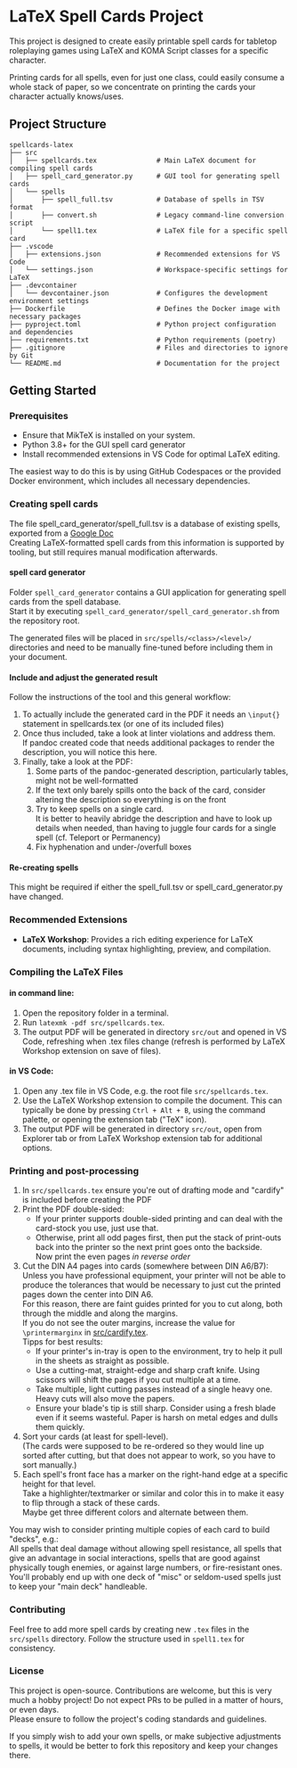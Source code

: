 # LaTeX Spell Cards Project

This project is designed to create easily printable spell cards for tabletop roleplaying games using LaTeX and KOMA Script classes for a specific character.  

Printing cards for all spells, even for just one class, could easily consume a whole stack of paper,
so we concentrate on printing the cards your character actually knows/uses.  

## Project Structure

```
spellcards-latex
├── src
│   ├── spellcards.tex               # Main LaTeX document for compiling spell cards
│   ├── spell_card_generator.py      # GUI tool for generating spell cards
│   └── spells
│       ├── spell_full.tsv           # Database of spells in TSV format
│       ├── convert.sh               # Legacy command-line conversion script
│       └── spell1.tex               # LaTeX file for a specific spell card
├── .vscode
│   ├── extensions.json              # Recommended extensions for VS Code
│   └── settings.json                # Workspace-specific settings for LaTeX
├── .devcontainer
│   └── devcontainer.json            # Configures the development environment settings
├── Dockerfile                       # Defines the Docker image with necessary packages
├── pyproject.toml                   # Python project configuration and dependencies
├── requirements.txt                 # Python requirements (poetry)
├── .gitignore                       # Files and directories to ignore by Git
└── README.md                        # Documentation for the project
```

## Getting Started

### Prerequisites

- Ensure that MikTeX is installed on your system.
- Python 3.8+ for the GUI spell card generator
- Install recommended extensions in VS Code for optimal LaTeX editing.

The easiest way to do this is by using GitHub Codespaces or the provided Docker environment, which includes all necessary dependencies.

### Creating spell cards

The file spell_card_generator/spell_full.tsv is a database of existing spells, exported from a [Google Doc](https://docs.google.com/spreadsheets/d/1cuwb3QSvWDD7GG5McdvyyRBpqycYuKMRsXgyrvxvLFI/edit?usp=sharing)  
Creating LaTeX-formatted spell cards from this information is supported by tooling, but still requires manual modification afterwards.

#### spell card generator

Folder `spell_card_generator` contains a GUI application for generating spell cards from the spell database.  
Start it by executing `spell_card_generator/spell_card_generator.sh` from the repository root.

The generated files will be placed in `src/spells/<class>/<level>/` directories and need to be manually fine-tuned before including them in your document.

#### Include and adjust the generated result
Follow the instructions of the tool and this general workflow:  
1. To actually include the generated card in the PDF it needs an `\input{}` statement in spellcards.tex (or one of its included files)
1. Once thus included, take a look at linter violations and address them.  
   If pandoc created code that needs additional packages to render the description, you will notice this here.
1. Finally, take a look at the PDF:
   1. Some parts of the pandoc-generated description, particularly tables, might not be well-formatted
   1. If the text only barely spills onto the back of the card, consider altering the description so everything is on the front
   1. Try to keep spells on a single card.  
      It is better to heavily abridge the description and have to look up details when needed, than having to juggle four cards for a single spell (cf. Teleport or Permanency)
   1. Fix hyphenation and under-/overfull boxes

#### Re-creating spells
This might be required if either the spell_full.tsv or spell_card_generator.py have changed.  
<TODO>

### Recommended Extensions

- **LaTeX Workshop**: Provides a rich editing experience for LaTeX documents, including syntax highlighting, preview, and compilation.

### Compiling the LaTeX Files

#### in command line:
1. Open the repository folder in a terminal.
2. Run `latexmk -pdf src/spellcards.tex`.
3. The output PDF will be generated in directory `src/out` and opened in VS Code, refreshing when .tex files change (refresh is performed by LaTeX Workshop extension on save of files).

#### in VS Code:
1. Open any .tex file in VS Code, e.g. the root file `src/spellcards.tex`.
2. Use the LaTeX Workshop extension to compile the document. This can typically be done by pressing `Ctrl + Alt + B`, using the command palette, or opening the extension tab ("TeX" icon).
3. The output PDF will be generated in directory `src/out`, open from Explorer tab or from LaTeX Workshop extension tab for additional options.

### Printing and post-processing
1. In `src/spellcards.tex` ensure you're out of drafting mode and "cardify" is included before creating the PDF
1. Print the PDF double-sided:
   - If your printer supports double-sided printing and can deal with the card-stock you use, just use that.
   - Otherwise, print all odd pages first, then put the stack of print-outs back into the printer so the next print goes onto the backside.  
     Now print the even pages _in reverse order_
1. Cut the DIN A4 pages into cards (somewhere between DIN A6/B7):  
   Unless you have professional equipment, your printer will not be able to produce the tolerances
   that would be necessary to just cut the printed pages down the center into DIN A6.  
   For this reason, there are faint guides printed for you to cut along, both through the middle and along the margins.  
   If you do not see the outer margins, increase the value for `\printermarginx` in [src/cardify.tex](src/cardify.tex).  
   Tipps for best results:
   - If your printer's in-tray is open to the environment, try to help it pull in the sheets as straight as possible.
   - Use a cutting-mat, straight-edge and sharp craft knife. Using scissors will shift the pages if you cut multiple at a time.
   - Take multiple, light cutting passes instead of a single heavy one. Heavy cuts will also move the papers.
   - Ensure your blade's tip is still sharp. Consider using a fresh blade even if it seems wasteful. Paper is harsh on metal edges and dulls them quickly.
1. Sort your cards (at least for spell-level).  
   (The cards were supposed to be re-ordered so they would line up sorted after cutting, but that does not appear to work, so you have to sort manually.)
1. Each spell's front face has a marker on the right-hand edge at a specific height for that level.  
   Take a highlighter/textmarker or similar and color this in to make it easy to flip through a stack of these cards.  
   Maybe get three different colors and alternate between them.

You may wish to consider printing multiple copies of each card to build "decks", e.g.:  
All spells that deal damage without allowing spell resistance, all spells that give an advantage in social interactions, spells that are good against physically tough enemies, or against large numbers, or fire-resistant ones.  
You'll probably end up with one deck of "misc" or seldom-used spells just to keep your "main deck" handleable.

### Contributing

Feel free to add more spell cards by creating new `.tex` files in the `src/spells` directory. Follow the structure used in `spell1.tex` for consistency.

### License

This project is open-source. Contributions are welcome, but this is very much a hobby project! Do not expect PRs to be pulled in a matter of hours, or even days.  
Please ensure to follow the project's coding standards and guidelines.

If you simply wish to add your own spells, or make subjective adjustments to spells, it would be better to fork this repository and keep your changes there.
